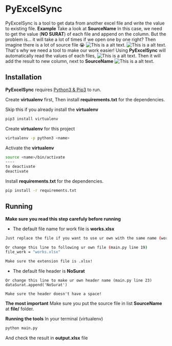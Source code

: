 # PyExcelSync

PyExcelSync is a tool to get data from another excel file and write the value to existing file.
**Example**
Take a look at **SourceName**
In this case, we need to get the value (**NO SURAT**) of each file and append on the column.
But the problem is... it will take a lot of times if we open one by one right?
Then imagine there is a lot of source file 😭
![This is a alt text.](https://i.imgur.com/ZbLXPfC.png "This is a sample image.")
![This is a alt text.](https://i.imgur.com/Ba6nbVV.png "This is a sample image.")
That's why we need a tool to make our work easier!
Using **PyExcelSync** will automatically read the values of each files,
![This is a alt text.](https://i.imgur.com/4iqqxVq.png "This is a sample image.")
Then it will add the result to new column, next to **SourceName**
![This is a alt text.](https://i.imgur.com/IUNW24s.png "This is a sample image.")

## Installation

**PyExcelSync** requires [Python3 & Pip3](https://www.python.org/downloads/) to run.

Create **virtualenv** first,
Then install **requirements.txt** for the dependencies.

Skip this if you already install the **virtualenv**

```sh
pip3 install virtualenv
```

Create **virtualenv** for this project

```sh
virtualenv -p python3 <name>
```

Activate the **virtualenv**

```sh
source <name>/bin/activate
----
to deactivate
deactivate
```

Install **requirements.txt** for the dependencies.

```sh
pip install -r requirements.txt
```

## Running

**Make sure you read this step carefuly before running**

- The default file name for work file is **works.xlsx**

```sh
Just replace the file if you want to use ur own with the same name (works.xlsx)

Or change this line to following ur own file (main.py line 19)
file_work = "works.xlsx"

Make sure the extension file is .xlsx!
```

- The default file header is **NoSurat**

```
Or change this line to make ur own header name (main.py line 23)
dataSurat.append('NoSurat')

Make sure the header doesn't have a space!
```

**The most important**
Make sure you put the source file in list **SourceName** at **file/** folder.

**Running the tools**
In your terminal (virtualenv)

```sh
python main.py
```

And check the result in **output.xlsx** file
